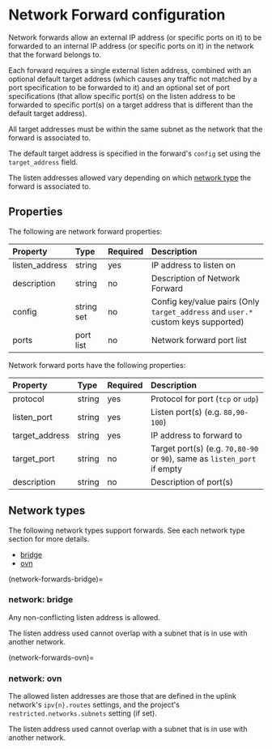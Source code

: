 # Network Forward configuration

Network forwards allow an external IP address (or specific ports on it) to be forwarded to an internal IP address
(or specific ports on it) in the network that the forward belongs to.

Each forward requires a single external listen address, combined with an optional default target address
(which causes any traffic not matched by a port specification to be forwarded to it) and an optional set of port
specifications (that allow specific port(s) on the listen address to be forwarded to specific port(s) on a target
address that is different than the default target address).

All target addresses must be within the same subnet as the network that the forward is associated to.

The default target address is specified in the forward's `config` set using the `target_address` field.

The listen addresses allowed vary depending on which [network type](#network-types) the forward is associated to.

## Properties
The following are network forward properties:

Property         | Type       | Required | Description
:--              | :--        | :--      | :--
listen\_address  | string     | yes      | IP address to listen on
description      | string     | no       | Description of Network Forward
config           | string set | no       | Config key/value pairs (Only `target_address` and `user.*` custom keys supported)
ports            | port list  | no       | Network forward port list

Network forward ports have the following properties:

Property          | Type       | Required | Description
:--               | :--        | :--      | :--
protocol          | string     | yes      | Protocol for port (`tcp` or `udp`)
listen\_port      | string     | yes      | Listen port(s) (e.g. `80,90-100`)
target\_address   | string     | yes      | IP address to forward to
target\_port      | string     | no       | Target port(s) (e.g. `70,80-90` or `90`), same as `listen_port` if empty
description       | string     | no       | Description of port(s)

## Network types

The following network types support forwards. See each network type section for more details.

 - [bridge](#network-bridge)
 - [ovn](#network-ovn)

(network-forwards-bridge)=
### network: bridge

Any non-conflicting listen address is allowed.

The listen address used cannot overlap with a subnet that is in use with another network.

(network-forwards-ovn)=
### network: ovn

The allowed listen addresses are those that are defined in the uplink network's `ipv{n}.routes` settings, and the
project's `restricted.networks.subnets` setting (if set).

The listen address used cannot overlap with a subnet that is in use with another network.
